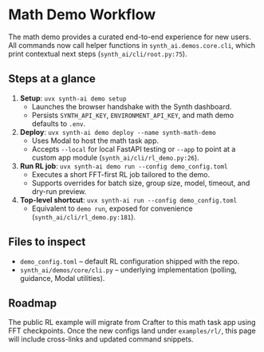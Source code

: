 # Math Demo Workflow

The math demo provides a curated end-to-end experience for new users. All commands now call helper functions in `synth_ai.demos.core.cli`, which print contextual next steps (`synth_ai/cli/root.py:75`).

## Steps at a glance

1. **Setup**: `uvx synth-ai demo setup`
   - Launches the browser handshake with the Synth dashboard.
   - Persists `SYNTH_API_KEY`, `ENVIRONMENT_API_KEY`, and math demo defaults to `.env`.
2. **Deploy**: `uvx synth-ai demo deploy --name synth-math-demo`
   - Uses Modal to host the math task app.
   - Accepts `--local` for local FastAPI testing or `--app` to point at a custom app module (`synth_ai/cli/rl_demo.py:26`).
3. **Run RL job**: `uvx synth-ai demo run --config demo_config.toml`
   - Executes a short FFT-first RL job tailored to the demo.
   - Supports overrides for batch size, group size, model, timeout, and dry-run preview.
4. **Top-level shortcut**: `uvx synth-ai run --config demo_config.toml`
   - Equivalent to `demo run`, exposed for convenience (`synth_ai/cli/rl_demo.py:181`).

## Files to inspect

- `demo_config.toml` – default RL configuration shipped with the repo.
- `synth_ai/demos/core/cli.py` – underlying implementation (polling, guidance, Modal utilities).

## Roadmap

The public RL example will migrate from Crafter to this math task app using FFT checkpoints. Once the new configs land under `examples/rl/`, this page will include cross-links and updated command snippets.
